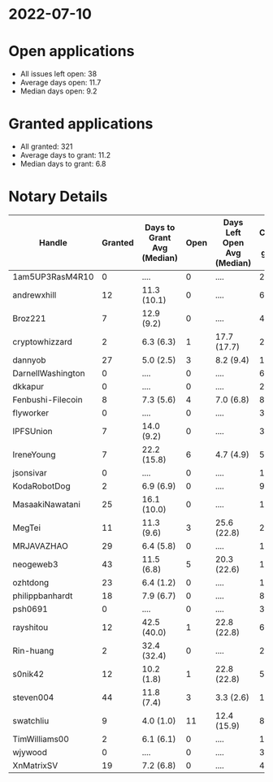 2022-07-10
==========

# Open applications

- All issues left open: 38
- Average days open: 11.7
- Median days open: 9.2

# Granted applications

- All granted: 321
- Average days to grant: 11.2
- Median days to grant: 6.8

# Notary Details

| Handle            |   Granted | Days to Grant Avg (Median)   |   Open | Days Left Open Avg (Median)   |   Closed (no grant) |
|-------------------|-----------|------------------------------|--------|-------------------------------|---------------------|
| 1am5UP3RasM4R10   |         0 | ....                         |      0 | ....                          |                   2 |
| andrewxhill       |        12 | 11.3  (10.1)                 |      0 | ....                          |                  69 |
| Broz221           |         7 | 12.9  (9.2)                  |      0 | ....                          |                  41 |
| cryptowhizzard    |         2 | 6.3  (6.3)                   |      1 | 17.7  (17.7)                  |                  22 |
| dannyob           |        27 | 5.0  (2.5)                   |      3 | 8.2  (9.4)                    |                 136 |
| DarnellWashington |         0 | ....                         |      0 | ....                          |                   6 |
| dkkapur           |         0 | ....                         |      0 | ....                          |                   2 |
| Fenbushi-Filecoin |         8 | 7.3  (5.6)                   |      4 | 7.0  (6.8)                    |                  88 |
| flyworker         |         0 | ....                         |      0 | ....                          |                   3 |
| IPFSUnion         |         7 | 14.0  (9.2)                  |      0 | ....                          |                  33 |
| IreneYoung        |         7 | 22.2  (15.8)                 |      6 | 4.7  (4.9)                    |                  55 |
| jsonsivar         |         0 | ....                         |      0 | ....                          |                  13 |
| KodaRobotDog      |         2 | 6.9  (6.9)                   |      0 | ....                          |                   9 |
| MasaakiNawatani   |        25 | 16.1  (10.0)                 |      0 | ....                          |                 112 |
| MegTei            |        11 | 11.3  (9.6)                  |      3 | 25.6  (22.8)                  |                  28 |
| MRJAVAZHAO        |        29 | 6.4  (5.8)                   |      0 | ....                          |                 122 |
| neogeweb3         |        43 | 11.5  (6.8)                  |      5 | 20.3  (22.6)                  |                 134 |
| ozhtdong          |        23 | 6.4  (1.2)                   |      0 | ....                          |                 126 |
| philippbanhardt   |        18 | 7.9  (6.7)                   |      0 | ....                          |                  81 |
| psh0691           |         0 | ....                         |      0 | ....                          |                   3 |
| rayshitou         |        12 | 42.5  (40.0)                 |      1 | 22.8  (22.8)                  |                  65 |
| Rin-huang         |         2 | 32.4  (32.4)                 |      0 | ....                          |                   2 |
| s0nik42           |        12 | 10.2  (1.8)                  |      1 | 22.8  (22.8)                  |                  50 |
| steven004         |        44 | 11.8  (7.4)                  |      3 | 3.3  (2.6)                    |                 182 |
| swatchliu         |         9 | 4.0  (1.0)                   |     11 | 12.4  (15.9)                  |                  84 |
| TimWilliams00     |         2 | 6.1  (6.1)                   |      0 | ....                          |                  13 |
| wjywood           |         0 | ....                         |      0 | ....                          |                  39 |
| XnMatrixSV        |        19 | 7.2  (6.8)                   |      0 | ....                          |                  41 |